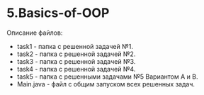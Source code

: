 # 5.Basics-of-OOP

Описание файлов:

 - task1  - папка с решенной задачей №1.
 - task2  - папка с решенной задачей №2.
 - task3  - папка с решенной задачей №3.
 - task4  - папка с решенной задачей №4.
 - task5  - папка с решенными задачами №5 Вариантом А и В.
 - Main.java - файл с общим запуском всех решенных задач.
 

